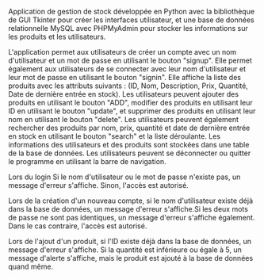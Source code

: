 Application de gestion de stock développée en Python avec la bibliothèque de GUI Tkinter pour créer les interfaces utilisateur, et une base de données relationnelle MySQL avec PHPMyAdmin pour stocker les informations sur les produits et les utilisateurs.

L'application permet aux utilisateurs de créer un compte avec un nom d'utilisateur et un mot de passe en utilisant le bouton "signup".
Elle permet également aux utilisateurs de se connecter avec leur nom d'utilisateur et leur mot de passe en utilisant le bouton "signin".
Elle affiche la liste des produits avec les attributs suivants : (ID, Nom, Description, Prix, Quantité, Date de dernière entrée en stock).
Les utilisateurs peuvent ajouter des produits en utilisant le bouton "ADD", modifier des produits en utilisant leur ID en utilisant le bouton "update", et supprimer des produits en utilisant leur nom en utilisant le bouton "delete". 
Les utilisateurs peuvent également rechercher des produits par nom, prix, quantité et date de dernière entrée en stock en utilisant le bouton "search" et la liste déroulante. Les informations des utilisateurs et des produits sont stockées dans une table de la base de données. 
Les utilisateurs peuvent se déconnecter ou quitter le programme en utilisant la barre de navigation.

Lors du login Si le nom d'utilisateur ou le mot de passe n'existe pas, un message d'erreur s'affiche. Sinon, l'accès est autorisé.

Lors de la création d'un nouveau compte, si le nom d'utilisateur existe déjà dans la base de données, un message d'erreur s'affiche.Si les deux mots de passe ne sont pas identiques, un message d'erreur s'affiche également. Dans le cas contraire, l'accès est autorisé.

Lors de l'ajout d'un produit, si l'ID existe déjà dans la base de données, un message d'erreur s'affiche. Si la quantité est inférieure ou égale à 5, un message d'alerte s'affiche, mais le produit est ajouté à la base de données quand même.
